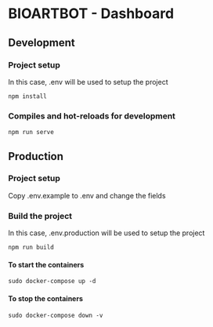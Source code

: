 # BIOARTBOT - Dashboard

## Development

### Project setup

In this case, .env will be used to setup the project

```
npm install
```

### Compiles and hot-reloads for development

```
npm run serve
```

## Production

### Project setup

Copy .env.example to .env and change the fields

### Build the project

In this case, .env.production will be used to setup the project

```
npm run build
```

#### To start the containers

```
sudo docker-compose up -d
```

#### To stop the containers

```
sudo docker-compose down -v
```
